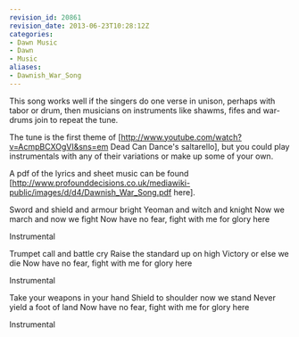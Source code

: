 ```yaml
---
revision_id: 20861
revision_date: 2013-06-23T10:28:12Z
categories:
- Dawn Music
- Dawn
- Music
aliases:
- Dawnish_War_Song
---
```


This song works well if the singers do one verse in unison, perhaps with tabor or drum, then musicians on instruments like shawms, fifes and war-drums join to repeat the tune.

The tune is the first theme of [http://www.youtube.com/watch?v=AcmpBCXOgVI&sns=em Dead Can Dance's saltarello], but you could play instrumentals with any of their variations or make up some of your own. 

A pdf of the lyrics and sheet music can be found [http://www.profounddecisions.co.uk/mediawiki-public/images/d/d4/Dawnish_War_Song.pdf here].



Sword and shield and armour bright
Yeoman and witch and knight
Now we march and now we fight
Now have no fear, fight with me for glory here

Instrumental

Trumpet call and battle cry
Raise the standard up on high
Victory or else we die
Now have no fear, fight with me for glory here

Instrumental 

Take your weapons in your hand
Shield to shoulder now we stand
Never yield a foot of land
Now have no fear, fight with me for glory here

Instrumental





